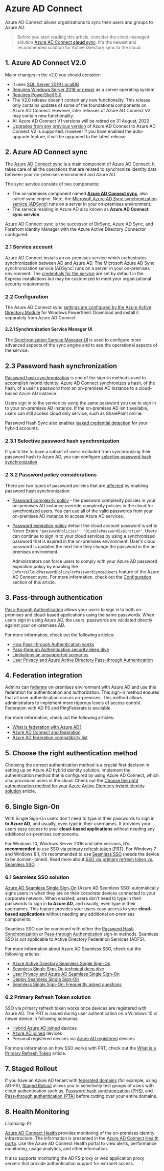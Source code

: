 # Azure AD Connect

Azure AD Connect allows organizations to sync their users and groups to Azure AD.

> Before you start reading this article, consider the cloud-managed solution [Azure AD Connect **cloud** sync](./cloud-sync.md). It's the newest and recommended solution for Active Directory sync to the cloud.

## 1. Azure AD Connect V2.0

Major changes in the v2.0 you should consider:

- It uses [SQL Server 2019 LocalDB](https://docs.microsoft.com/azure/active-directory/hybrid/whatis-azure-ad-connect-v2#sql-server-2019-localdb)
- [Requires Windows Server 2016 or newer](https://docs.microsoft.com/azure/active-directory/hybrid/whatis-azure-ad-connect-v2#windows-server-2012-and-windows-server-2012-r2-are-no-longer-supported) as a server operating system
- [Requires PowerShell 5.0](https://docs.microsoft.com/azure/active-directory/hybrid/whatis-azure-ad-connect-v2#powershell-50)
- The V2.0 release doesn't contain any new functionality. This release only contains updates of some of the foundational components on Azure AD Connect. However, later releases of Azure AD Connect V2 may contain new functionality.
- All Azure AD Connect V1 versions will be retired on 31 August, 2022
- [Upgrades from any previous version](https://docs.microsoft.com/azure/active-directory/hybrid/how-to-upgrade-previous-version) of Azure AD Connect to Azure AD Connect V2 is supported. However if you have enabled the auto-upgrade feature, it will be upgraded to the latest release.

## 2. Azure AD Connect sync

The [Azure AD Connect sync](https://docs.microsoft.com/azure/active-directory/hybrid/how-to-connect-sync-whatis) is a main component of Azure AD Connect. It takes care of all the operations that are related to synchronize identity data between your on-premises environment and Azure AD. 

The sync service consists of two components: 

- The on-premises component named [**Azure AD Connect sync**](https://docs.microsoft.com/azure/active-directory/hybrid/how-to-connect-syncservice-features), also called sync engine. Note, the [Microsoft Azure AD Sync synchronization service (ADSync)](https://docs.microsoft.com/azure/active-directory/hybrid/concept-adsync-service-account) runs on a server in your on-premises environment.
- The service residing in Azure AD also known as **Azure AD Connect sync service**.

Azure AD Connect sync is the successor of DirSync, Azure AD Sync, and Forefront Identity Manager with the Azure Active Directory Connector configured.

### 2.1 Service account

Azure AD Connect installs an on-premises service which orchestrates synchronization between AD and Azure AD. The Microsoft Azure AD Sync synchronization service (ADSync) runs on a server in your on-premises environment. The [credentials for the service](https://docs.microsoft.com/azure/active-directory/hybrid/concept-adsync-service-account) are set by default in the Express installations but may be customized to meet your organizational security requirements. 

### 2.2 Configuration

The Azure AD Connect sync [settings are configured by the Azure Active Directory Module](https://docs.microsoft.com/azure/active-directory/hybrid/how-to-connect-syncservice-features) for Windows PowerShell. Download and install it separately from Azure AD Connect. 

#### 2.2.1 Synchronization Service Manager UI

The [Synchronization Service Manager UI](https://docs.microsoft.com/azure/active-directory/hybrid/how-to-connect-sync-service-manager-ui) is used to configure more advanced aspects of the sync engine and to see the operational aspects of the service.

## 2.3 Password hash synchronization

[Password hash synchronization](https://docs.microsoft.com/azure/active-directory/hybrid/whatis-phs) is one of the sign-in methods used to accomplish hybrid identity. Azure AD Connect synchronizes a hash, of the hash, of a user's password from an on-premises AD instance to a cloud-based Azure AD instance.

Users sign in to the service by using the same password you use to sign in to your on-premises AD instance. If the on-premises AD isn't available, users can still access cloud only service, such as SharePoint online.

Password Hash Sync also enables [leaked credential detection](https://docs.microsoft.com/azure/active-directory/identity-protection/concept-identity-protection-risks#user-linked-detections) for your hybrid accounts. 

### 2.3.1 Selective password hash synchronization

If you'd like to have a subset of users excluded from synchronizing their password hash to Azure AD, you can configure [selective password hash synchronization](https://docs.microsoft.com/azure/active-directory/hybrid/how-to-connect-selective-password-hash-synchronization).

### 2.3.2 Password policy considerations

There are two types of password policies that are [affected](https://docs.microsoft.com/azure/active-directory/hybrid/how-to-connect-password-hash-synchronization#password-policy-considerations) by enabling password hash synchronization:

- [Password complexity policy](https://docs.microsoft.com/azure/active-directory/hybrid/how-to-connect-password-hash-synchronization#password-complexity-policy) - the password complexity policies in your on-premises AD instance override complexity policies in the cloud for synchronized users. You can use all of the valid passwords from your on-premises AD instance to access Azure AD services.
- [Password expiration policy](https://docs.microsoft.com/azure/active-directory/hybrid/how-to-connect-password-hash-synchronization#password-expiration-policy) default the cloud account password is set to Never Expire `"passwordPolicies": "DisablePasswordExpiration"`.  Users can continue to sign in to your cloud services by using a synchronized password that is expired in the on-premises environment. User's cloud password is updated the next time they change the password in the on-premises environment.

    Administrators can force users to comply with your Azure AD password expiration policy by enabling the `EnforceCloudPasswordPolicyForPasswordSyncedUsers` feature of the Azure AD Connect sync. For more information, check out the [Configuration](#22-configuration) section of this article.

## 3. Pass-through authentication

[Pass-through Authentication](https://docs.microsoft.com/azure/active-directory/hybrid/how-to-connect-pta) allows your users to sign in to both on-premises and cloud-based applications using the same passwords. When users sign in using Azure AD, the users' passwords are validated directly against your on-premises AD. 

For more information, check out the following articles:

- [How Pass-through Authentication works](https://docs.microsoft.com/azure/active-directory/hybrid/how-to-connect-pta-how-it-works)
- [Pass-through Authentication security deep dive](https://docs.microsoft.com/azure/active-directory/hybrid/how-to-connect-pta-security-deep-dive)
- [Limitations an unsupported scenarios](https://docs.microsoft.com/azure/active-directory/hybrid/how-to-connect-pta-current-limitations)
- [User Privacy and Azure Active Directory Pass-through Authentication](https://docs.microsoft.com/azure/active-directory/hybrid/how-to-connect-pta-user-privacy)

## 4. Federation integration

Admins can [federate](https://docs.microsoft.com/azure/active-directory/hybrid/whatis-fed) on-premises environment with Azure AD and use this federation for authentication and authorization. This sign-in method ensures that all user authentication occurs on-premises. This method allows administrators to implement more rigorous levels of access control. Federation with AD FS and PingFederate is available.

For more information, check out the following articles:

- [What is federation with Azure AD?](https://docs.microsoft.com/azure/active-directory/hybrid/whatis-fed)
- [Azure AD Connect and federation](https://docs.microsoft.com/azure/active-directory/hybrid/how-to-connect-fed-whatis)
- [Azure AD federation compatibility list](https://docs.microsoft.com/azure/active-directory/hybrid/how-to-connect-fed-compatibility)

## 5. Choose the right authentication method

Choosing the correct authentication method is a crucial first decision in setting up an Azure AD hybrid identity solution. Implement the authentication method that is configured by using Azure AD Connect, which also provisions users in the cloud. Check out the [Choose the right authentication method for your Azure Active Directory hybrid identity solution](https://docs.microsoft.com/azure/active-directory/hybrid/choose-ad-authn) article.

## 6. Single Sign-On

With Single Sign-On users don't need to type in their passwords to sign in **to Azure AD**, and usually, even type in their usernames. It provides your users easy access to your **cloud-based applications** without needing any additional on-premises components.

For Windows 10, Windows Server 2016 and later versions, **it’s recommended** to use SSO via [primary refresh token (PRT)](https://docs.microsoft.com/azure/active-directory/devices/concept-primary-refresh-token). For Windows 7 and Windows 8.1, it’s recommended to use [Seamless SSO](https://docs.microsoft.com/azure/active-directory/hybrid/how-to-connect-sso) (needs the device to be domain-joined). Read more about [SSO via primary refresh token vs. Seamless SSO](https://docs.microsoft.com/azure/active-directory/hybrid/how-to-connect-sso)

### 6.1 Seamless SSO solution

[Azure AD Seamless Single Sign-On](https://docs.microsoft.com/azure/active-directory/hybrid/how-to-connect-sso) (Azure AD Seamless SSO) automatically signs users in when they are on their corporate devices connected to your corporate network. When enabled, users don't need to type in their passwords to sign in **to Azure AD**, and usually, even type in their usernames. This feature provides your users easy access to your **cloud-based applications** without needing any additional on-premises components.

Seamless SSO can be combined with either the [Password Hash Synchronization](#23-password-hash-synchronization) or [Pass-through Authentication](#3-pass-through-authentication) sign-in methods. Seamless SSO is not applicable to Active Directory Federation Services (ADFS).

For more information about Azure AD Seamless SSO, check out the following articles:

- [Azure Active Directory Seamless Single Sign-On](https://docs.microsoft.com/azure/active-directory/hybrid/how-to-connect-sso)
- [Seamless Single Sign-On technical deep dive](https://docs.microsoft.com/azure/active-directory/hybrid/how-to-connect-sso-how-it-works)
- [User Privacy and Azure AD Seamless Single Sign-On](https://docs.microsoft.com/azure/active-directory/hybrid/how-to-connect-sso-user-privacy)
- [Deploy Seamless Single Sign-On](https://docs.microsoft.com/azure/active-directory/hybrid/how-to-connect-sso-quick-start)
- [Seamless Single Sign-On: Frequently asked questions](https://docs.microsoft.com/azure/active-directory/hybrid/how-to-connect-sso-faq)

### 6.2 Primary Refresh Token solution

SSO via primary refresh token works once devices are registered with Azure AD. The PRT is issued during user authentication on a Windows 10 or newer device in following scenarios:

- [Hybrid Azure AD joined](https://docs.microsoft.com/azure/active-directory/devices/concept-azure-ad-join-hybrid) devices  
- [Azure AD joined](https://docs.microsoft.com/azure/active-directory/devices/concept-azure-ad-join) devices
-  Personal registered devices via [Azure AD registered](https://docs.microsoft.com/azure/active-directory/devices/concept-azure-ad-register) devices

For more information on how SSO works with PRT, check out the [What is a Primary Refresh Token](https://docs.microsoft.com/azure/active-directory/devices/concept-primary-refresh-token) article.

## 7. Staged Rollout

If you have an Azure AD tenant with [federated domains](https://docs.microsoft.com/azure/active-directory/hybrid/whatis-fed) (for example, using AD-FS), [Staged Rollout](https://docs.microsoft.com/azure/active-directory/hybrid/how-to-connect-staged-rollout) allows you to selectively test groups of users with cloud authentication such as, [Password hash synchronization (PHS)](https://docs.microsoft.com/azure/active-directory/hybrid/whatis-phs), and [Pass-through authentication (PTA)](https://docs.microsoft.com/azure/active-directory/hybrid/how-to-connect-pta) before cutting over your entire domains.

## 8. Health Monitoring

_Licensing_: P1

[Azure AD Connect Health](https://docs.microsoft.com/azure/active-directory/hybrid/whatis-azure-ad-connect) provides monitoring of the on-premises identity infrastructure. The information is presented in the [Azure AD Connect Health porta](https://aka.ms/aadconnecthealth). Use the Azure AD Connect Health portal to view alerts, performance monitoring, usage analytics, and other information.

It also supports monitoring the AD FS proxy or web application proxy servers that provide authentication support for extranet access.